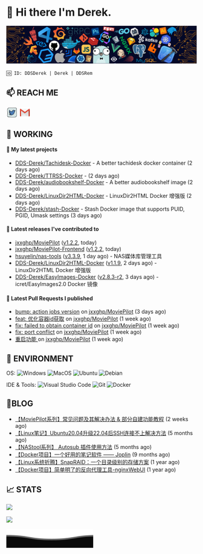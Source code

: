 # 👋 Hi there I'm Derek. 

![](https://raw.githubusercontent.com/DDS-Derek/.github/main/profile/assets/header_.png)

```
🆔 ID: DDSDerek | Derek | DDSRem
```

## 📫 REACH ME
<p align="left">
<a href="https://twitter.com/ddsrem_derek" target="blank"><img align="center" src="https://raw.githubusercontent.com/DDS-Derek/.github/main/profile/assets/twitter.svg" alt="BEPb" height="30" width="30" /></a>
<a href="mailto:ddstomo@gmail.com" target="blank"><img align="center" src="https://raw.githubusercontent.com/DDS-Derek/.github/main/profile/assets/gmail.svg" alt="Gmail" height="30" width="30" /></a>
</p>

## 💼 WORKING

#### 🌱 My latest projects


- [DDS-Derek/Tachidesk-Docker](https://github.com/DDS-Derek/Tachidesk-Docker) - A better tachidesk docker container (2 days ago)
- [DDS-Derek/TTRSS-Docker](https://github.com/DDS-Derek/TTRSS-Docker) -  (2 days ago)
- [DDS-Derek/audiobookshelf-Docker](https://github.com/DDS-Derek/audiobookshelf-Docker) - A better audiobookshelf image (2 days ago)
- [DDS-Derek/LinuxDir2HTML-Docker](https://github.com/DDS-Derek/LinuxDir2HTML-Docker) - LinuxDir2HTML Docker 增强版 (2 days ago)
- [DDS-Derek/stash-Docker](https://github.com/DDS-Derek/stash-Docker) - Stash Docker image that supports PUID, PGID, Umask settings (3 days ago)

#### 🔭 Latest releases I've contributed to

- [jxxghp/MoviePilot](https://github.com/jxxghp/MoviePilot) ([v1.2.2](https://github.com/jxxghp/MoviePilot/releases/tag/v1.2.2), today)
- [jxxghp/MoviePilot-Frontend](https://github.com/jxxghp/MoviePilot-Frontend) ([v1.2.2](https://github.com/jxxghp/MoviePilot-Frontend/releases/tag/v1.2.2), today)
- [hsuyelin/nas-tools](https://github.com/hsuyelin/nas-tools) ([v3.3.9](https://github.com/hsuyelin/nas-tools/releases/tag/v3.3.9), 1 day ago) - NAS媒体库管理工具
- [DDS-Derek/LinuxDir2HTML-Docker](https://github.com/DDS-Derek/LinuxDir2HTML-Docker) ([v1.1.9](https://github.com/DDS-Derek/LinuxDir2HTML-Docker/releases/tag/v1.1.9), 2 days ago) - LinuxDir2HTML Docker 增强版
- [DDS-Derek/EasyImages-Docker](https://github.com/DDS-Derek/EasyImages-Docker) ([v2.8.3-r2](https://github.com/DDS-Derek/EasyImages-Docker/releases/tag/v2.8.3-r2), 3 days ago) - icret/EasyImages2.0 Docker 镜像

#### 🔨 Latest Pull Requests I published

- [bump: action jobs version](https://github.com/jxxghp/MoviePilot/pull/600) on [jxxghp/MoviePilot](https://github.com/jxxghp/MoviePilot) (3 days ago)
- [feat: 优化容器id获取](https://github.com/jxxghp/MoviePilot/pull/522) on [jxxghp/MoviePilot](https://github.com/jxxghp/MoviePilot) (1 week ago)
- [fix: failed to obtain container id](https://github.com/jxxghp/MoviePilot/pull/520) on [jxxghp/MoviePilot](https://github.com/jxxghp/MoviePilot) (1 week ago)
- [fix: port conflict](https://github.com/jxxghp/MoviePilot/pull/518) on [jxxghp/MoviePilot](https://github.com/jxxghp/MoviePilot) (1 week ago)
- [重启功能 ](https://github.com/jxxghp/MoviePilot/pull/510) on [jxxghp/MoviePilot](https://github.com/jxxghp/MoviePilot) (1 week ago)

## 🔧 ENVIRONMENT
OS:
![Windows](https://img.shields.io/badge/-Windows-0078D6?style=flat-square&logo=windows&logoColor=white)
![MacOS](https://img.shields.io/badge/-Mac_OS-AAA?style=flat-square&logo=macos&logoColor=white)
![Ubuntu](https://img.shields.io/badge/-Ubuntu-DD4814?style=flat-square&logo=ubuntu&logoColor=white)
![Debian](https://img.shields.io/badge/-Debian-73BA25?style=flat-square&logo=debian&logoColor=white)  

IDE & Tools:
![Visual Studio Code](https://img.shields.io/badge/-Visual_Studio_Code-007ACC?style=flat-square&logo=visual-studio-code&logoColor=white)
![Git](https://img.shields.io/badge/-Git-F05032?style=flat-square&logo=git&logoColor=white)
![Docker](https://img.shields.io/badge/-Docker-2496ed?style=flat-square&logo=Docker&logoColor=white)

## 📜BLOG

- [【MoviePilot系列】常见问题及其解决办法 &amp; 部分自建功能教程](https://blog.ddsrem.com/archives/moviepilot-issue-solution-outorial) (2 weeks ago)
- [【Linux笔记】Ubuntu20.04升级22.04后SSH连接不上解决方法](https://blog.ddsrem.com/archives/fix-ubuntu2204-ssh) (5 months ago)
- [【NAStool系列】 Autosub 插件使用方法](https://blog.ddsrem.com/archives/nastool-autosub-use-way) (5 months ago)
- [【Docker项目】一个好用的笔记软件 —— Joplin](https://blog.ddsrem.com/archives/joplin) (9 months ago)
- [【Linux系统折腾】SnapRAID：一个目录级别的存储方案](https://blog.ddsrem.com/archives/snapraid) (1 year ago)
- [【Docker项目】简单明了的反向代理工具-nginxWebUI](https://blog.ddsrem.com/archives/nginxwebui) (1 year ago)

## 📈 STATS

![](https://github-readme-stats.vercel.app/api?username=DDSDerek&show_icons=true&theme=radical)

![](https://github-readme-stats.vercel.app/api?username=DDSRem&show_icons=true&theme=dark)

![](https://raw.githubusercontent.com/DDS-Derek/.github/main/profile/assets/Bottom_down.svg)
